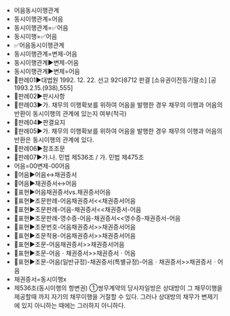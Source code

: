 - 어음동시이행관계
- 동시이행관계=어음
- 동시이행관계=✅어음
- 동시이행=✅어음
- ✅어음동시이행관계
- 동시이행관계=변제-어음
- 동시이행관계▶️변제-어음
- 동시이행관계▶️변제=어음
- 📌판례01▶️대법원 1992. 12. 22. 선고 92다8712 판결 [소유권이전등기말소] [공1993.2.15.(938),555]
- 📌판례02▶️판시사항
- 📌판례03▶️가. 채무의 이행확보를 위하여 어음을 발행한 경우 채무의 이행과 어음의 반환이 동시이행의 관계에 있는지 여부(적극)
- 📌판례04▶️판결요지
- 📌판례05▶️가. 채무의 이행확보를 위하여 어음을 발행한 경우 채무의 이행과 어음의 반환은 동시이행의 관계에 있다.
- 📌판례06▶️참조조문
- 📌판례07▶️가.나. 민법 제536조 / 가. 민법 제475조
- 어음=00변제-00어음
- 📌어음▶️어음↔채권증서
- 📌어음▶️채권증서↔어음
- 📌표현▶️어음채권증서vs.채권증서어음
- 📌표현▶️조문판례-어음채권증서<<채권증서어음
- 📌표현▶️조문판례-어음-채권증서<<채권증서-어음
- 📌표현▶️조문판례-영수증-어음-채권증서<<영수증-채권증서-어음
- 📌표현▶️조문번호-어음채권증서>>채권증서어음
- 📌표현▶️조문적용-어음채권증서>>채권증서어음
- 📌표현▶️조문-어음채권증서>>채권증서어음
- 📌표현▶️조문-어음ㆍ채권증서>>채권증서ㆍ어음
- 📌표현▶️조문-어음(일반규정)-채권증서(특별규정)-어음ㆍ채권증서>>채권증서ㆍ어음
- 채권증서=동시이행x
- 제536조(동시이행의 항변권) ①쌍무계약의 당사자일방은 상대방이 그 채무이행을 제공할때 까지 자기의 채무이행을 거절할 수 있다. 그러나 상대방의 채무가 변제기에 있지 아니하는 때에는 그러하지 아니하다.
